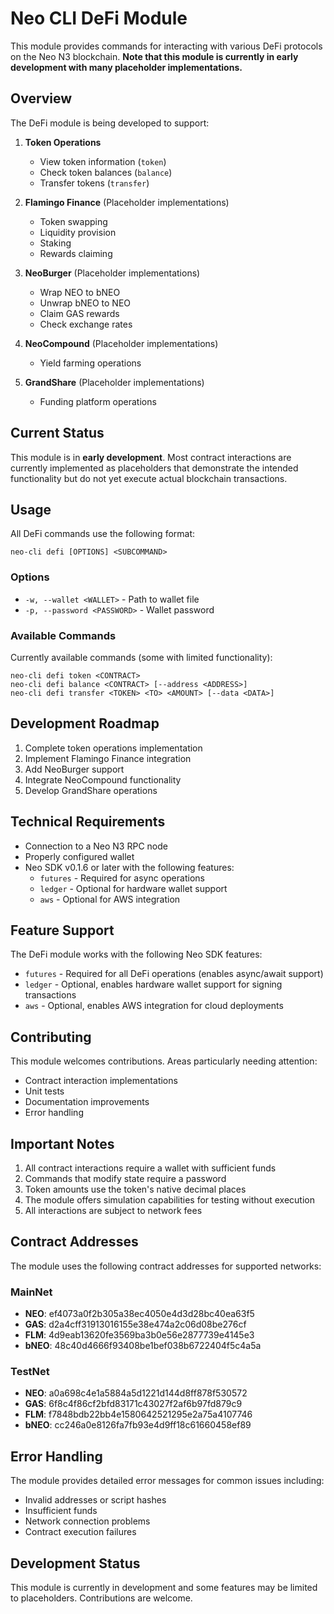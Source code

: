 # Neo CLI DeFi Module

This module provides commands for interacting with various DeFi protocols on the Neo N3 blockchain. **Note that this module is currently in early development with many placeholder implementations.**

## Overview

The DeFi module is being developed to support:

1. **Token Operations**
   - View token information (`token`)
   - Check token balances (`balance`)
   - Transfer tokens (`transfer`)

2. **Flamingo Finance** (Placeholder implementations)
   - Token swapping
   - Liquidity provision
   - Staking
   - Rewards claiming

3. **NeoBurger** (Placeholder implementations)
   - Wrap NEO to bNEO
   - Unwrap bNEO to NEO
   - Claim GAS rewards
   - Check exchange rates

4. **NeoCompound** (Placeholder implementations)
   - Yield farming operations

5. **GrandShare** (Placeholder implementations)
   - Funding platform operations

## Current Status

This module is in **early development**. Most contract interactions are currently implemented as placeholders that demonstrate the intended functionality but do not yet execute actual blockchain transactions.

## Usage

All DeFi commands use the following format:

```
neo-cli defi [OPTIONS] <SUBCOMMAND>
```

### Options

- `-w, --wallet <WALLET>` - Path to wallet file
- `-p, --password <PASSWORD>` - Wallet password

### Available Commands

Currently available commands (some with limited functionality):

```
neo-cli defi token <CONTRACT>
neo-cli defi balance <CONTRACT> [--address <ADDRESS>]
neo-cli defi transfer <TOKEN> <TO> <AMOUNT> [--data <DATA>]
```

## Development Roadmap

1. Complete token operations implementation
2. Implement Flamingo Finance integration
3. Add NeoBurger support
4. Integrate NeoCompound functionality
5. Develop GrandShare operations

## Technical Requirements

- Connection to a Neo N3 RPC node
- Properly configured wallet
- Neo SDK v0.1.6 or later with the following features:
  - `futures` - Required for async operations
  - `ledger` - Optional for hardware wallet support
  - `aws` - Optional for AWS integration

## Feature Support

The DeFi module works with the following Neo SDK features:
- `futures` - Required for all DeFi operations (enables async/await support)
- `ledger` - Optional, enables hardware wallet support for signing transactions
- `aws` - Optional, enables AWS integration for cloud deployments

## Contributing

This module welcomes contributions. Areas particularly needing attention:
- Contract interaction implementations
- Unit tests
- Documentation improvements
- Error handling

## Important Notes

1. All contract interactions require a wallet with sufficient funds
2. Commands that modify state require a password
3. Token amounts use the token's native decimal places
4. The module offers simulation capabilities for testing without execution
5. All interactions are subject to network fees

## Contract Addresses

The module uses the following contract addresses for supported networks:

### MainNet

- **NEO**: ef4073a0f2b305a38ec4050e4d3d28bc40ea63f5
- **GAS**: d2a4cff31913016155e38e474a2c06d08be276cf
- **FLM**: 4d9eab13620fe3569ba3b0e56e2877739e4145e3
- **bNEO**: 48c40d4666f93408be1bef038b6722404f5c4a5a

### TestNet

- **NEO**: a0a698c4e1a5884a5d1221d144d8ff878f530572
- **GAS**: 6f8c4f86cf2bfd83171c43027f2af6b97fd879c9
- **FLM**: f7848bdb22bb4e1580642521295e2a75a4107746
- **bNEO**: cc246a0e8126fa7fb93e4d9ff18c61660458ef89

## Error Handling

The module provides detailed error messages for common issues including:

- Invalid addresses or script hashes
- Insufficient funds
- Network connection problems
- Contract execution failures

## Development Status

This module is currently in development and some features may be limited to placeholders. Contributions are welcome. 